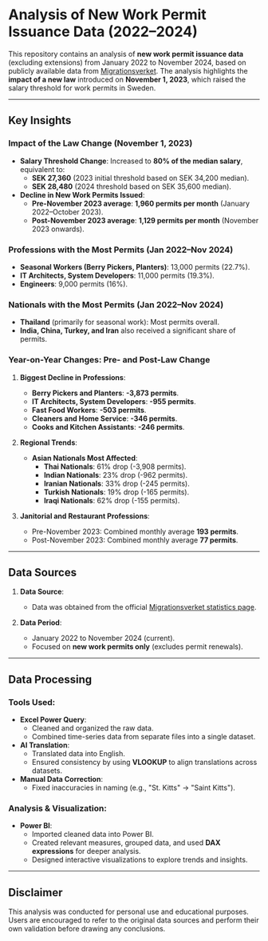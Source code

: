 # Analysis of New Work Permit Issuance Data (2022–2024)

This repository contains an analysis of **new work permit issuance data** (excluding extensions) from January 2022 to November 2024, based on publicly available data from [Migrationsverket](https://www.migrationsverket.se/English/About-the-Migration-Agency/Current-topics/Increased-maintenance-requirement-for-work-permits.html). The analysis highlights the **impact of a new law** introduced on **November 1, 2023**, which raised the salary threshold for work permits in Sweden.

---

## Key Insights

### Impact of the Law Change (November 1, 2023)
- **Salary Threshold Change**: Increased to **80% of the median salary**, equivalent to:
  - **SEK 27,360** (2023 initial threshold based on SEK 34,200 median).
  - **SEK 28,480** (2024 threshold based on SEK 35,600 median).
- **Decline in New Work Permits Issued**:
  - **Pre-November 2023 average**: **1,960 permits per month** (January 2022–October 2023).
  - **Post-November 2023 average**: **1,129 permits per month** (November 2023 onwards).

### Professions with the Most Permits (Jan 2022–Nov 2024)
- **Seasonal Workers (Berry Pickers, Planters)**: 13,000 permits (22.7%).
- **IT Architects, System Developers**: 11,000 permits (19.3%).
- **Engineers**: 9,000 permits (16%).

### Nationals with the Most Permits (Jan 2022–Nov 2024)
- **Thailand** (primarily for seasonal work): Most permits overall.
- **India, China, Turkey, and Iran** also received a significant share of permits.

### Year-on-Year Changes: Pre- and Post-Law Change
1. **Biggest Decline in Professions**:
   - **Berry Pickers and Planters**: **-3,873 permits**.
   - **IT Architects, System Developers**: **-955 permits**.
   - **Fast Food Workers**: **-503 permits**.
   - **Cleaners and Home Service**: **-346 permits**.
   - **Cooks and Kitchen Assistants**: **-246 permits**.

2. **Regional Trends**:
   - **Asian Nationals Most Affected**:
     - **Thai Nationals**: 61% drop (-3,908 permits).
     - **Indian Nationals**: 23% drop (-962 permits).
     - **Iranian Nationals**: 33% drop (-245 permits).
     - **Turkish Nationals**: 19% drop (-165 permits).
     - **Iraqi Nationals**: 62% drop (-155 permits).

3. **Janitorial and Restaurant Professions**:
   - Pre-November 2023: Combined monthly average **193 permits**.
   - Post-November 2023: Combined monthly average **77 permits**.

---

## Data Sources

1. **Data Source**:
   - Data was obtained from the official [Migrationsverket statistics page](https://www.migrationsverket.se/Om-Migrationsverket/Statistik/Arbete.html).

2. **Data Period**:
   - January 2022 to November 2024 (current).
   - Focused on **new work permits only** (excludes permit renewals).

---

## Data Processing

### Tools Used:
- **Excel Power Query**:
  - Cleaned and organized the raw data.
  - Combined time-series data from separate files into a single dataset.
- **AI Translation**:
  - Translated data into English.
  - Ensured consistency by using **VLOOKUP** to align translations across datasets.
- **Manual Data Correction**:
  - Fixed inaccuracies in naming (e.g., "St. Kitts" → "Saint Kitts").

### Analysis & Visualization:
- **Power BI**:
  - Imported cleaned data into Power BI.
  - Created relevant measures, grouped data, and used **DAX expressions** for deeper analysis.
  - Designed interactive visualizations to explore trends and insights.

---

## Disclaimer

This analysis was conducted for personal use and educational purposes. Users are encouraged to refer to the original data sources and perform their own validation before drawing any conclusions.
